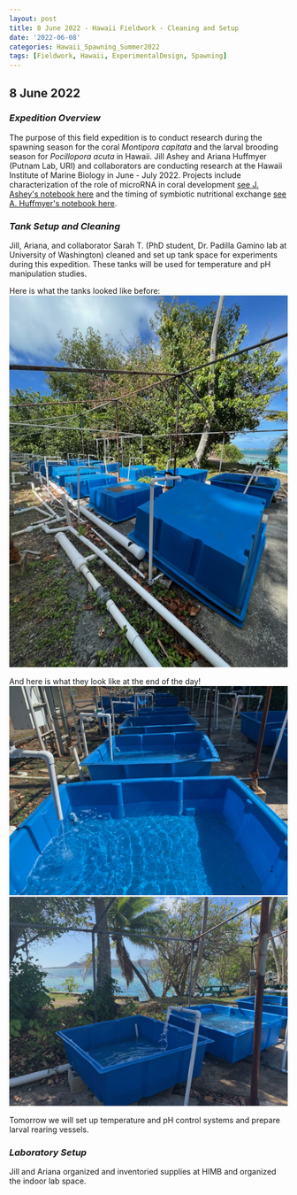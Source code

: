 ```yaml
---
layout: post
title: 8 June 2022 - Hawaii Fieldwork - Cleaning and Setup
date: '2022-06-08'
categories: Hawaii_Spawning_Summer2022
tags: [Fieldwork, Hawaii, ExperimentalDesign, Spawning]
---
```


## 8 June 2022

### *Expedition Overview*  

The purpose of this field expedition is to conduct research during the spawning season for the coral *Montipora capitata* and the larval brooding season for *Pocillopora acuta* in Hawaii. Jill Ashey and Ariana Huffmyer (Putnam Lab, URI) and collaborators are conducting research at the Hawaii Institute of Marine Biology in June - July 2022. Projects include characterization of the role of microRNA in coral development [see J. Ashey's notebook here](https://jillashey.github.io/JillAshey_Putnam_Lab_Notebook/) and the timing of symbiotic nutritional exchange [see A. Huffmyer's notebook here](https://ahuffmyer.github.io/ASH_Putnam_Lab_Notebook/). 

### *Tank Setup and Cleaning*  

Jill, Ariana, and collaborator Sarah T. (PhD student, Dr. Padilla Gamino lab at University of Washington) cleaned and set up tank space for experiments during this expedition. These tanks will be used for temperature and pH manipulation studies. 

Here is what the tanks looked like before:  
![Before](https://raw.githubusercontent.com/urol-e5/urol-e5.github.io/master/images/2022_Hawaii/before_tanks.jpeg)

And here is what they look like at the end of the day!  
![After](https://raw.githubusercontent.com/urol-e5/urol-e5.github.io/master/images/2022_Hawaii/after_tanks1.jpeg)
![After](https://raw.githubusercontent.com/urol-e5/urol-e5.github.io/master/images/2022_Hawaii/after_tanks2.jpeg)

Tomorrow we will set up temperature and pH control systems and prepare larval rearing vessels.  

### *Laboratory Setup* 

Jill and Ariana organized and inventoried supplies at HIMB and organized the indoor lab space.  
